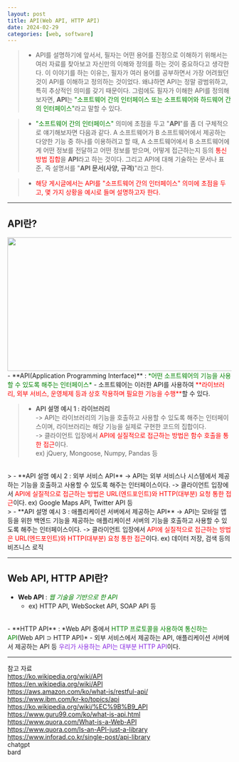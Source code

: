 ```yaml
---
layout: post
title: API(Web API, HTTP API)
date: 2024-02-29
categories: [web, software]
---
```

> - API를 설명하기에 앞서서, 필자는 어떤 용어를 진정으로 이해하기 위해서는 여러 자료를 찾아보고 자신만의 이해와 정의를 하는 것이 중요하다고 생각한다. 이 이야기를 하는 이유는, 필자가 여러 용어를 공부하면서 가장 어려웠던 것이 API를 이해하고 정의하는 것이었다. 왜냐하면 API는 정말 광범위하고, 특히 추상적인 의미를 갖기 때문이다. 그럼에도 필자가 이해한 API를 정의해보자면, **API**는 <span style="color:green">"소프트웨어 간의 인터페이스 또는 소프트웨어와 하드웨어 간의 인터페이스"</span>라고 말할 수 있다.

>- <span style="color:green">"소프트웨어 간의 인터페이스"</span> 의미에 초점을 두고 "**API**"를 좀 더 구체적으로 얘기해보자면 다음과 같다. A 소프트웨어가 B 소프트웨어에서 제공하는 다양한 기능 중 하나를 이용하려고 할 때, A 소프트웨어에서 B 소프트웨어에게 어떤 정보를 전달하고 어떤 정보를 받으며, 어떻게 접근하는지 등의 <span style="color:red"> 통신 방법 집합</span>을 **API**라고 하는 것이다. 그리고 API에 대해 기술하는 문서나 표준, 즉 설명서를 "**API 문서(사양, 규격)**"라고 한다. 

>- <span style="color:red">해당 게시글에서는 API를 "소프트웨어 간의 인터페이스" 의미에 초점을 두고, 몇 가지 상황을 예시로 들며 설명하고자 한다.</span>  

---
## API란?
<center><img src="https://github.com/LeeJae-H/LeeJae-H.github.io/assets/122717063/01f71d52-4454-4ea8-878b-c47bf2936d3d" width="640" height="300"></center>
- **API(Application Programming Interface)** : <span style="color:green">*어떤 소프트웨어의 기능을 사용할 수 있도록 해주는 인터페이스*</span>   
    - 소프트웨어는 이러한 API를 사용하여 <span style="color:red">**라이브러리, 외부 서비스, 운영체제 등과 상호 작용하며 필요한 기능을 수행**</span>할 수 있다.  

> - **API 설명 예시 1 : 라이브러리**  
    -> API는 라이브러리의 기능을 호출하고 사용할 수 있도록 해주는 인터페이스이며, 라이브러리는 해당 기능을 실제로 구현한 코드의 집합이다.  
    -> 클라이언트 입장에서 <span style="color:red">API에 실질적으로 접근하는 방법은 함수 호출을 통한 접근</span>이다.  
    ex) jQuery, Mongoose, Numpy, Pandas 등  
<br>   
> - **API 설명 예시 2 : 외부 서비스 API**  
    -> API는 외부 서비스나 시스템에서 제공하는 기능을 호출하고 사용할 수 있도록 해주는 인터페이스이다.    
    -> 클라이언트 입장에서 <span style="color:red">API에 실질적으로 접근하는 방법은 URL(엔드포인트)와 HTTP(대부분) 요청 통한 접근</span>이다.  
        ex) Google Maps API, Twitter API 등  
<br>
> - **API 설명 예시 3 : 애플리케이션 서버에서 제공하는 API**  
    -> API는 모바일 앱 등을 위한 백엔드 기능을 제공하는 애플리케이션 서버의 기능을 호출하고 사용할 수 있도록 해주는 인터페이스이다.   
    -> 클라이언트 입장에서 <span style="color:red">API에 실질적으로 접근하는 방법은 URL(엔드포인트)와 HTTP(대부분) 요청 통한 접근</span>이다.  
        ex) 데이터 저장, 검색 등의 비즈니스 로직

---
## Web API, HTTP API란?
- **Web API** : <span style="color:green">*웹 기술을 기반으로 한 API*</span>
    - ex) HTTP API, WebSocket API, SOAP API 등  
<br>
- **HTTP API** : *Web API 중에서 <span style="color:green">HTTP 프로토콜을 사용하여 통신하는 API</span>(Web API ⊃ HTTP API)*
    - 외부 서비스에서 제공하는 API, 애플리케이션 서버에서 제공하는 API 등 <span style="color:blueviolet">우리가 사용하는 API는 대부분 HTTP API</span>이다.

---
참고 자료  
https://ko.wikipedia.org/wiki/API  
https://en.wikipedia.org/wiki/API  
https://aws.amazon.com/ko/what-is/restful-api/  
https://www.ibm.com/kr-ko/topics/api 
https://ko.wikipedia.org/wiki/%EC%9B%B9_API  
https://www.guru99.com/ko/what-is-api.html  
https://www.quora.com/What-is-a-Web-API  
https://www.quora.com/Is-an-API-just-a-library  
https://www.inforad.co.kr/single-post/api-library  
chatgpt  
bard  


